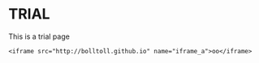 <!DOCTYPE html>
<html>
    <head>
        <meta charset="utf-8">
    </head>
       
<body>
    <h1>TRIAL</h1>
    <p>This is a trial page</p>
    
    <iframe src="http://bolltoll.github.io" name="iframe_a">oo</iframe>
    
   </body>
</html>
